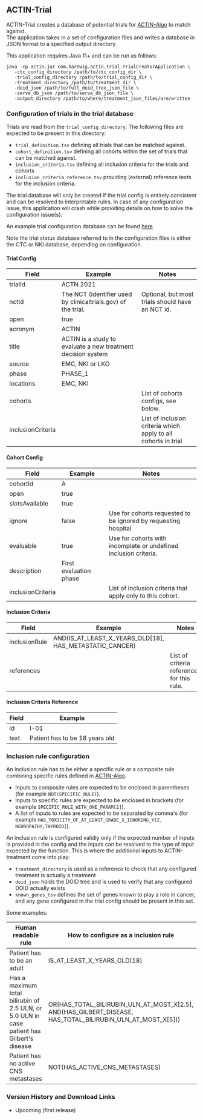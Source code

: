 ## ACTIN-Trial

ACTIN-Trial creates a database of potential trials for [ACTIN-Algo](../algo/README.md) to match against.  
The application takes in a set of configuration files and writes a database in JSON format to a specified output directory.

This application requires Java 11+ and can be run as follows:

```
java -cp actin.jar com.hartwig.actin.trial.TrialCreatorApplication \
   -ctc_config_directory /path/to/ctc_config_dir \
   -trial_config_directory /path/to/trial_config_dir \
   -treatment_directory /path/to/treatment_dir \
   -doid_json /path/to/full_doid_tree_json_file \
   -serve_db_json /path/to/serve_db_json_file \
   -output_directory /path/to/where/treatment_json_files/are/written
```

### Configuration of trials in the trial database

Trials are read from the `trial_config_directory`. The following files are expected to be present in this directory:

- `trial_definition.tsv` defining all trials that can be matched against.
- `cohort_definition.tsv` defining all cohorts within the set of trials that can be matched against.
- `inclusion_criteria.tsv` defining all inclusion criteria for the trials and cohorts
- `inclusion_criteria_reference.tsv` providing (external) reference texts for the inclusion criteria.

The trial database will only be created if the trial config is entirely consistent and can be resolved to interpretable rules.
In case of any configuration issue, this application will crash while providing details on how to solve the configuration issue(s).

An example trial configuration database can be found [here](src/test/resources/trial_config)

Note the trial status database referred to in the configuration files is either the CTC or NKI database, depending on configuration.

#### Trial Config

| Field             | Example                                                       | Notes                                                          |
|-------------------|---------------------------------------------------------------|----------------------------------------------------------------|
| trialId           | ACTN 2021                                                     |                                                                |
| nctId             | The NCT (identifier used by clinicaltrials.gov) of the trial. | Optional, but most trials should have an NCT id.               |
| open              | true                                                          |                                                                |
| acronym           | ACTIN                                                         |                                                                |
| title             | ACTIN is a study to evaluate a new treatment decision system  |                                                                |
| source            | EMC, NKI or LKO                                               |                                                                |
| phase             | PHASE_1                                                       |                                                                |
| locations         | EMC, NKI                                                      |                                                                |
| cohorts           |                                                               | List of cohorts configs, see below.                            |
| inclusionCriteria |                                                               | List of inclusion criteria which apply to all cohorts in trial |


#### Cohort Config

| Field             | Example                | Notes                                                            |
|-------------------|------------------------|------------------------------------------------------------------|
| cohortId          | A                      |                                                                  |  
| open              | true                   |                                                                  | 
| slotsAvailable    | true                   |                                                                  |
| ignore            | false                  | Use for cohorts requested to be ignored by requesting hospital   |
| evaluable         | true                   | Use for cohorts with incomplete or undefined inclusion criteria. |
| description       | First evaluation phase |                                                                  |
| inclusionCriteria |                        | List of inclusion criteria that apply only to this cohort.       |

#### Inclusion Criteria

| Field         | Example                                                 | Notes                                      |
|---------------|---------------------------------------------------------|--------------------------------------------|
| inclusionRule | AND(IS_AT_LEAST_X_YEARS_OLD[18], HAS_METASTATIC_CANCER) |                                            |
| references    |                                                         | List of criteria references for this rule. |


#### Inclusion Criteria Reference

| Field | Example                        |
|-------|--------------------------------|
| id    | I-01                           |
| text  | Patient has to be 18 years old |

### Inclusion rule configuration

An inclusion rule has to be either a specific rule or a composite rule combining specific rules defined in [ACTIN-Algo](../algo/README.md).

- Inputs to composite rules are expected to be enclosed in parentheses (for example `NOT(SPECIFIC_RULE)`).
- Inputs to specific rules are expected to be enclosed in brackets (for example `SPECIFIC_RULE_WITH_ONE_PARAM[2]`).
- A list of inputs to rules are expected to be separated by comma's (for
  example `HAS_TOXICITY_OF_AT_LEAST_GRADE_X_IGNORING_Y[2, NEUROPATHY;THYROID]`).

An inclusion rule is configured validly only if the expected number of inputs is provided in the config and the inputs can be resolved to
the type of input expected by the function. This is where the additional inputs to ACTIN-treatment come into play:

- `treatment_directory` is used as a reference to check that any configured treatment is actually a treatment
- `doid_json` holds the DOID tree and is used to verify that any configured DOID actually exists
- `known_genes_tsv` defines the set of genes known to play a role in cancer, and any gene configured in the trial config should be present
  in this set.

Some examples:

| Human readable rule                                                                        | How to configure as a inclusion rule                                                                       |
|--------------------------------------------------------------------------------------------|------------------------------------------------------------------------------------------------------------|
| Patient has to be an adult                                                                 | IS_AT_LEAST_X_YEARS_OLD[18]                                                                                |
| Has a maximum total bilirubin of 2.5 ULN, or 5.0 ULN in case patient has Gilbert's disease | OR(HAS_TOTAL_BILIRUBIN_ULN_AT_MOST_X[2.5], AND(HAS_GILBERT_DISEASE, HAS_TOTAL_BILIRUBIN_ULN_AT_MOST_X[5])) |
| Patient has no active CNS metastases                                                       | NOT(HAS_ACTIVE_CNS_METASTASES)                                                                             |

### Version History and Download Links

- Upcoming (first release) 